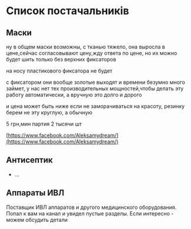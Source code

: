 # Список постачальників

## Маски

ну в общем маски возможны, с тканью тяжело, она выросла в цене,сейчас согласовывают цену,жду ответа по цене, но их можно будет шить только без верхних фиксаторов

на носу пластикового фиксатора не будет

с фиксатором они вообще золотые выходят и времени безумно много займет, у нас нет тех производительных мощностей,чтобы делать эту работу автоматически, а вручную это долго и дорого

и цена может быть ниже если не заморачиваться на красоту, резинку берем не эту круглую, а обычную

5 грн,мин партия 2 тысячи шт

[https://www.facebook.com/Aleksamydream/](https://www.facebook.com/Aleksamydream/)

## Антисептик

* ...

## Аппараты ИВЛ 

Поставщик ИВЛ аппаратов и другого медицинского оборудования. Попал к вам на канал и увидел пустые разделы. Если интересно - можем обсудить детали

